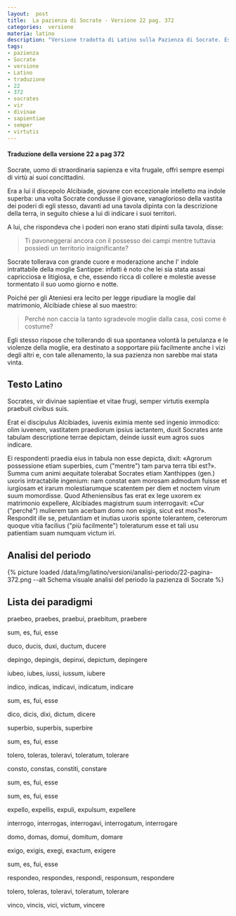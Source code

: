 ```yaml
---
layout:  post
title:  La pazienza di Socrate - Versione 22 pag. 372
categories:  versione
materia: latino
description: "Versione tradotta di Latino sulla Pazienza di Socrate. Esercizio 22 a pagina 372."
tags:
- pazienza
- Socrate
- versione
- Latino
- traduzione
- 22
- 372
- socrates
- vir
- divinae
- sapientiae
- semper
- virtutis
---
```


#### Traduzione della versione 22 a pag 372


Socrate, uomo di straordinaria sapienza e vita frugale, offrì sempre esempi di virtù ai suoi concittadini. 


Era a lui il discepolo Alcibiade, giovane con eccezionale intelletto ma indole superba: una volta Socrate condusse il giovane, vanaglorioso della vastita dei poderi di egli stesso, davanti ad una tavola dipinta con la descrizione della terra, in seguito chiese a lui di indicare i suoi territori. 


A lui, che rispondeva che  i poderi non erano stati dipinti sulla tavola, disse: 

> Ti pavoneggerai ancora con il possesso dei campi mentre tuttavia possiedi un territorio insignificante?

Socrate tollerava con grande cuore e moderazione anche l' indole intrattabile della moglie Santippe: infatti è noto che lei sia stata assai capricciosa e litigiosa, e che, essendo ricca di collere e molestie avesse tormentato il suo uomo giorno e notte.


Poiché per gli Ateniesi era lecito per legge ripudiare la moglie dal matrimonio, Alcibiade chiese al suo maestro: 

> Perché non caccia la tanto sgradevole moglie dalla casa, così come è costume? 

Egli stesso rispose che tollerando di sua spontanea volontà la petulanza e le violenze della moglie, era destinato a sopportare più facilmente anche i vizi degli altri e, con tale allenamento, la sua pazienza non sarebbe mai stata vinta.

## Testo Latino

Socrates, vir divinae sapientiae et vitae frugi, semper virtutis exempla praebuit civibus suis.

Erat ei discipulus Alcibiades, iuvenis eximia mente sed ingenio immodico: olim iuvenem, vastitatem praediorum ipsius iactantem, duxit Socrates ante tabulam descriptione terrae depictam, deinde iussit eum agros suos indicare.

Ei respondenti praedia eius in tabula non esse depicta, dixit: «Agrorum possessione etiam superbies, cum ("mentre") tam parva terra tibi est?». Summa cum animi aequitate tolerabat Socrates etiam Xanthippes (gen.) uxoris intractabile ingenium: nam constat eam morosam admodum fuisse et iurgiosam et irarum molestiarumque scatentem per diem et noctem virum suum momordisse. Quod Atheniensibus fas erat ex lege uxorem ex matrimonio expellere, Alcibiades magistrum suum interrogavit: «Cur ("perché") mulierem tam acerbam domo non exigis, sicut est mos?». Respondit ille se, petulantiam et inutias uxoris sponte tolerantem, ceterorum quoque vitia facilius ("più facilmente") toleraturum esse et tali usu patientiam suam numquam victum iri.

## Analisi del periodo

{% picture loaded /data/img/latino/versioni/analisi-periodo/22-pagina-372.png --alt Schema visuale analisi del periodo la pazienza di Socrate %}


## Lista dei paradigmi

praebeo, praebes, praebui, praebitum, praebere

sum, es, fui, esse

duco, ducis, duxi, ductum, ducere

depingo, depingis, depinxi, depictum, depingere

iubeo, iubes, iussi, iussum, iubere

indico, indicas, indicavi, indicatum, indicare

sum, es, fui, esse

dico, dicis, dixi, dictum, dicere

superbio, superbis, superbire

sum, es, fui, esse

tolero, toleras, toleravi, toleratum, tolerare

consto, constas, constiti, constare

sum, es, fui, esse

sum, es, fui, esse

expello, expellis, expuli, expulsum, expellere

interrogo, interrogas, interrogavi, interrogatum, interrogare

domo, domas, domui, domitum, domare

exigo, exigis, exegi, exactum, exigere

sum, es, fui, esse

respondeo, respondes, respondi, responsum, respondere

tolero, toleras, toleravi, toleratum, tolerare

vinco, vincis, vici, victum, vincere
